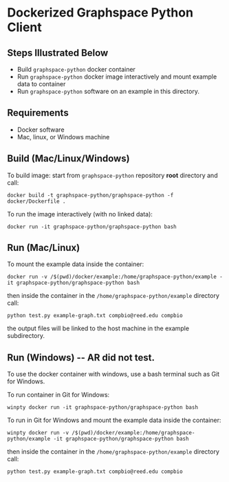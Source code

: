# Dockerized Graphspace Python Client

## Steps Illustrated Below
- Build `graphspace-python` docker container
- Run `graphspace-python` docker image interactively and mount example data to container
- Run `graphspace-python` software on an example in this directory.

## Requirements
- Docker software
- Mac, linux, or Windows machine

## Build (Mac/Linux/Windows)

To build image: start from `graphspace-python` repository __root__ directory and call:

`docker build -t graphspace-python/graphspace-python -f docker/Dockerfile .`

To run the image interactively (with no linked data):

`docker run -it graphspace-python/graphspace-python bash`

## Run (Mac/Linux)

To mount the example data inside the container:

`docker run -v /$(pwd)/docker/example:/home/graphspace-python/example -it graphspace-python/graphspace-python bash`

then inside the container in the `/home/graphspace-python/example` directory call:

`python test.py example-graph.txt compbio@reed.edu compbio`

the output files will be linked to the host machine in the example subdirectory.


## Run (Windows) -- AR did not test.

To use the docker container with windows, use a bash terminal such as Git for Windows.

To run container in Git for Windows:

`winpty docker run -it graphspace-python/graphspace-python bash`

To run in Git for Windows and mount the example data inside the container:

`winpty docker run -v /$(pwd)/docker/example:/home/graphspace-python/example -it graphspace-python/graphspace-python bash`

then inside the container in the `/home/graphspace-python/example` directory call:

`python test.py example-graph.txt compbio@reed.edu compbio`
